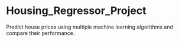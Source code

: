 # Housing_Regressor_Project
Predict house prices using multiple machine learning algorithms and compare their performance.
